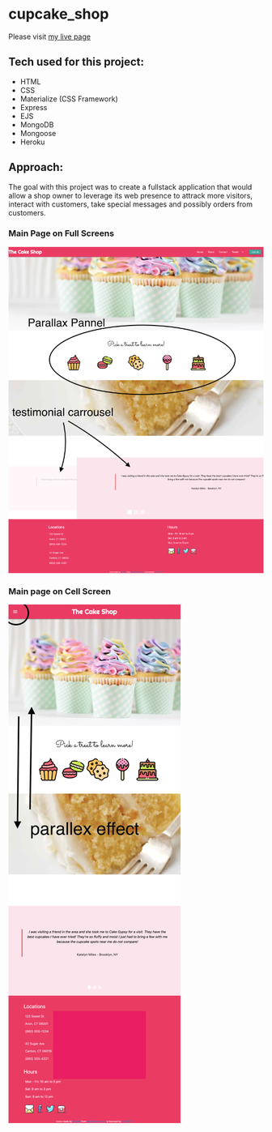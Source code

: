 # cupcake_shop
Please visit [my live page](https://obscure-badlands-99546.herokuapp.com/)

## Tech used for this project:
- HTML
- CSS
- Materialize (CSS Framework)
- Express
- EJS
- MongoDB
- Mongoose
- Heroku

## Approach:

The goal with this project was to create a fullstack application that would allow a shop owner to leverage its web presence to attrack more visitors, interact with customers, take special messages and possibly orders from customers.

### Main Page on Full Screens
![full main page](https://github.com/samdfernandes/cupcake_shop/blob/master/public/Screenshots%20Aug%202019/fullshotlargescreen.png)

### Main page on Cell Screen
![Full cell phone page](https://github.com/samdfernandes/cupcake_shop/blob/master/public/Screenshots%20Aug%202019/fullsizescreenshot.png)


